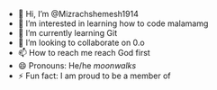 - 👋 Hi, I’m @Mizrachshemesh1914
- 👀 I’m interested in learning how to code malamamg
- 🌱 I’m currently learning Git
- 💞️ I’m looking to collaborate on 0.o
- 📫 How to reach me reach God first
- 😄 Pronouns: He/he *moonwalks*
- ⚡ Fun fact: I am proud to be a member of

<!---
Mizrachshemesh1914/Mizrachshemesh1914 is a ✨ special ✨ repository because its `README.md` (this file) appears on your GitHub profile.
You can click the Preview link to take a look at your changes.
--->
